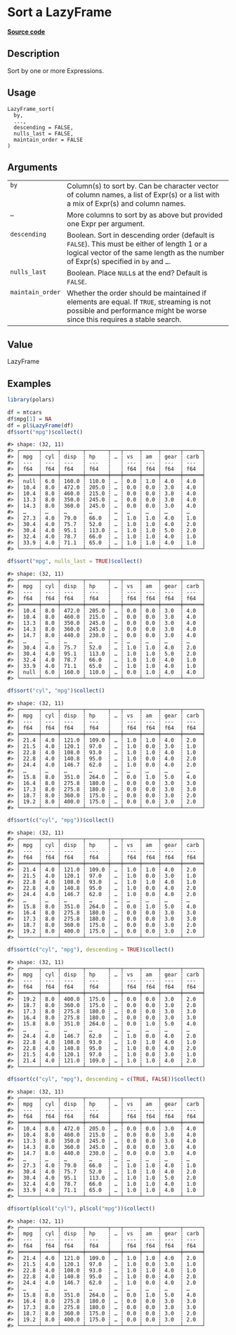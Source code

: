 

# Sort a LazyFrame

[**Source code**](https://github.com/pola-rs/r-polars/tree/main/R/lazyframe__lazy.R#L1258)

## Description

Sort by one or more Expressions.

## Usage

<pre><code class='language-R'>LazyFrame_sort(
  by,
  ...,
  descending = FALSE,
  nulls_last = FALSE,
  maintain_order = FALSE
)
</code></pre>

## Arguments

<table>
<tr>
<td style="white-space: nowrap; font-family: monospace; vertical-align: top">
<code id="LazyFrame_sort_:_by">by</code>
</td>
<td>
Column(s) to sort by. Can be character vector of column names, a list of
Expr(s) or a list with a mix of Expr(s) and column names.
</td>
</tr>
<tr>
<td style="white-space: nowrap; font-family: monospace; vertical-align: top">
<code id="LazyFrame_sort_:_...">…</code>
</td>
<td>
More columns to sort by as above but provided one Expr per argument.
</td>
</tr>
<tr>
<td style="white-space: nowrap; font-family: monospace; vertical-align: top">
<code id="LazyFrame_sort_:_descending">descending</code>
</td>
<td>
Boolean. Sort in descending order (default is <code>FALSE</code>). This
must be either of length 1 or a logical vector of the same length as the
number of Expr(s) specified in <code>by</code> and <code>…</code>.
</td>
</tr>
<tr>
<td style="white-space: nowrap; font-family: monospace; vertical-align: top">
<code id="LazyFrame_sort_:_nulls_last">nulls_last</code>
</td>
<td>
Boolean. Place <code>NULL</code>s at the end? Default is
<code>FALSE</code>.
</td>
</tr>
<tr>
<td style="white-space: nowrap; font-family: monospace; vertical-align: top">
<code id="LazyFrame_sort_:_maintain_order">maintain_order</code>
</td>
<td>
Whether the order should be maintained if elements are equal. If
<code>TRUE</code>, streaming is not possible and performance might be
worse since this requires a stable search.
</td>
</tr>
</table>

## Value

LazyFrame

## Examples

``` r
library(polars)

df = mtcars
df$mpg[1] = NA
df = pl$LazyFrame(df)
df$sort("mpg")$collect()
```

    #> shape: (32, 11)
    #> ┌──────┬─────┬───────┬───────┬───┬─────┬─────┬──────┬──────┐
    #> │ mpg  ┆ cyl ┆ disp  ┆ hp    ┆ … ┆ vs  ┆ am  ┆ gear ┆ carb │
    #> │ ---  ┆ --- ┆ ---   ┆ ---   ┆   ┆ --- ┆ --- ┆ ---  ┆ ---  │
    #> │ f64  ┆ f64 ┆ f64   ┆ f64   ┆   ┆ f64 ┆ f64 ┆ f64  ┆ f64  │
    #> ╞══════╪═════╪═══════╪═══════╪═══╪═════╪═════╪══════╪══════╡
    #> │ null ┆ 6.0 ┆ 160.0 ┆ 110.0 ┆ … ┆ 0.0 ┆ 1.0 ┆ 4.0  ┆ 4.0  │
    #> │ 10.4 ┆ 8.0 ┆ 472.0 ┆ 205.0 ┆ … ┆ 0.0 ┆ 0.0 ┆ 3.0  ┆ 4.0  │
    #> │ 10.4 ┆ 8.0 ┆ 460.0 ┆ 215.0 ┆ … ┆ 0.0 ┆ 0.0 ┆ 3.0  ┆ 4.0  │
    #> │ 13.3 ┆ 8.0 ┆ 350.0 ┆ 245.0 ┆ … ┆ 0.0 ┆ 0.0 ┆ 3.0  ┆ 4.0  │
    #> │ 14.3 ┆ 8.0 ┆ 360.0 ┆ 245.0 ┆ … ┆ 0.0 ┆ 0.0 ┆ 3.0  ┆ 4.0  │
    #> │ …    ┆ …   ┆ …     ┆ …     ┆ … ┆ …   ┆ …   ┆ …    ┆ …    │
    #> │ 27.3 ┆ 4.0 ┆ 79.0  ┆ 66.0  ┆ … ┆ 1.0 ┆ 1.0 ┆ 4.0  ┆ 1.0  │
    #> │ 30.4 ┆ 4.0 ┆ 75.7  ┆ 52.0  ┆ … ┆ 1.0 ┆ 1.0 ┆ 4.0  ┆ 2.0  │
    #> │ 30.4 ┆ 4.0 ┆ 95.1  ┆ 113.0 ┆ … ┆ 1.0 ┆ 1.0 ┆ 5.0  ┆ 2.0  │
    #> │ 32.4 ┆ 4.0 ┆ 78.7  ┆ 66.0  ┆ … ┆ 1.0 ┆ 1.0 ┆ 4.0  ┆ 1.0  │
    #> │ 33.9 ┆ 4.0 ┆ 71.1  ┆ 65.0  ┆ … ┆ 1.0 ┆ 1.0 ┆ 4.0  ┆ 1.0  │
    #> └──────┴─────┴───────┴───────┴───┴─────┴─────┴──────┴──────┘

``` r
df$sort("mpg", nulls_last = TRUE)$collect()
```

    #> shape: (32, 11)
    #> ┌──────┬─────┬───────┬───────┬───┬─────┬─────┬──────┬──────┐
    #> │ mpg  ┆ cyl ┆ disp  ┆ hp    ┆ … ┆ vs  ┆ am  ┆ gear ┆ carb │
    #> │ ---  ┆ --- ┆ ---   ┆ ---   ┆   ┆ --- ┆ --- ┆ ---  ┆ ---  │
    #> │ f64  ┆ f64 ┆ f64   ┆ f64   ┆   ┆ f64 ┆ f64 ┆ f64  ┆ f64  │
    #> ╞══════╪═════╪═══════╪═══════╪═══╪═════╪═════╪══════╪══════╡
    #> │ 10.4 ┆ 8.0 ┆ 472.0 ┆ 205.0 ┆ … ┆ 0.0 ┆ 0.0 ┆ 3.0  ┆ 4.0  │
    #> │ 10.4 ┆ 8.0 ┆ 460.0 ┆ 215.0 ┆ … ┆ 0.0 ┆ 0.0 ┆ 3.0  ┆ 4.0  │
    #> │ 13.3 ┆ 8.0 ┆ 350.0 ┆ 245.0 ┆ … ┆ 0.0 ┆ 0.0 ┆ 3.0  ┆ 4.0  │
    #> │ 14.3 ┆ 8.0 ┆ 360.0 ┆ 245.0 ┆ … ┆ 0.0 ┆ 0.0 ┆ 3.0  ┆ 4.0  │
    #> │ 14.7 ┆ 8.0 ┆ 440.0 ┆ 230.0 ┆ … ┆ 0.0 ┆ 0.0 ┆ 3.0  ┆ 4.0  │
    #> │ …    ┆ …   ┆ …     ┆ …     ┆ … ┆ …   ┆ …   ┆ …    ┆ …    │
    #> │ 30.4 ┆ 4.0 ┆ 75.7  ┆ 52.0  ┆ … ┆ 1.0 ┆ 1.0 ┆ 4.0  ┆ 2.0  │
    #> │ 30.4 ┆ 4.0 ┆ 95.1  ┆ 113.0 ┆ … ┆ 1.0 ┆ 1.0 ┆ 5.0  ┆ 2.0  │
    #> │ 32.4 ┆ 4.0 ┆ 78.7  ┆ 66.0  ┆ … ┆ 1.0 ┆ 1.0 ┆ 4.0  ┆ 1.0  │
    #> │ 33.9 ┆ 4.0 ┆ 71.1  ┆ 65.0  ┆ … ┆ 1.0 ┆ 1.0 ┆ 4.0  ┆ 1.0  │
    #> │ null ┆ 6.0 ┆ 160.0 ┆ 110.0 ┆ … ┆ 0.0 ┆ 1.0 ┆ 4.0  ┆ 4.0  │
    #> └──────┴─────┴───────┴───────┴───┴─────┴─────┴──────┴──────┘

``` r
df$sort("cyl", "mpg")$collect()
```

    #> shape: (32, 11)
    #> ┌──────┬─────┬───────┬───────┬───┬─────┬─────┬──────┬──────┐
    #> │ mpg  ┆ cyl ┆ disp  ┆ hp    ┆ … ┆ vs  ┆ am  ┆ gear ┆ carb │
    #> │ ---  ┆ --- ┆ ---   ┆ ---   ┆   ┆ --- ┆ --- ┆ ---  ┆ ---  │
    #> │ f64  ┆ f64 ┆ f64   ┆ f64   ┆   ┆ f64 ┆ f64 ┆ f64  ┆ f64  │
    #> ╞══════╪═════╪═══════╪═══════╪═══╪═════╪═════╪══════╪══════╡
    #> │ 21.4 ┆ 4.0 ┆ 121.0 ┆ 109.0 ┆ … ┆ 1.0 ┆ 1.0 ┆ 4.0  ┆ 2.0  │
    #> │ 21.5 ┆ 4.0 ┆ 120.1 ┆ 97.0  ┆ … ┆ 1.0 ┆ 0.0 ┆ 3.0  ┆ 1.0  │
    #> │ 22.8 ┆ 4.0 ┆ 108.0 ┆ 93.0  ┆ … ┆ 1.0 ┆ 1.0 ┆ 4.0  ┆ 1.0  │
    #> │ 22.8 ┆ 4.0 ┆ 140.8 ┆ 95.0  ┆ … ┆ 1.0 ┆ 0.0 ┆ 4.0  ┆ 2.0  │
    #> │ 24.4 ┆ 4.0 ┆ 146.7 ┆ 62.0  ┆ … ┆ 1.0 ┆ 0.0 ┆ 4.0  ┆ 2.0  │
    #> │ …    ┆ …   ┆ …     ┆ …     ┆ … ┆ …   ┆ …   ┆ …    ┆ …    │
    #> │ 15.8 ┆ 8.0 ┆ 351.0 ┆ 264.0 ┆ … ┆ 0.0 ┆ 1.0 ┆ 5.0  ┆ 4.0  │
    #> │ 16.4 ┆ 8.0 ┆ 275.8 ┆ 180.0 ┆ … ┆ 0.0 ┆ 0.0 ┆ 3.0  ┆ 3.0  │
    #> │ 17.3 ┆ 8.0 ┆ 275.8 ┆ 180.0 ┆ … ┆ 0.0 ┆ 0.0 ┆ 3.0  ┆ 3.0  │
    #> │ 18.7 ┆ 8.0 ┆ 360.0 ┆ 175.0 ┆ … ┆ 0.0 ┆ 0.0 ┆ 3.0  ┆ 2.0  │
    #> │ 19.2 ┆ 8.0 ┆ 400.0 ┆ 175.0 ┆ … ┆ 0.0 ┆ 0.0 ┆ 3.0  ┆ 2.0  │
    #> └──────┴─────┴───────┴───────┴───┴─────┴─────┴──────┴──────┘

``` r
df$sort(c("cyl", "mpg"))$collect()
```

    #> shape: (32, 11)
    #> ┌──────┬─────┬───────┬───────┬───┬─────┬─────┬──────┬──────┐
    #> │ mpg  ┆ cyl ┆ disp  ┆ hp    ┆ … ┆ vs  ┆ am  ┆ gear ┆ carb │
    #> │ ---  ┆ --- ┆ ---   ┆ ---   ┆   ┆ --- ┆ --- ┆ ---  ┆ ---  │
    #> │ f64  ┆ f64 ┆ f64   ┆ f64   ┆   ┆ f64 ┆ f64 ┆ f64  ┆ f64  │
    #> ╞══════╪═════╪═══════╪═══════╪═══╪═════╪═════╪══════╪══════╡
    #> │ 21.4 ┆ 4.0 ┆ 121.0 ┆ 109.0 ┆ … ┆ 1.0 ┆ 1.0 ┆ 4.0  ┆ 2.0  │
    #> │ 21.5 ┆ 4.0 ┆ 120.1 ┆ 97.0  ┆ … ┆ 1.0 ┆ 0.0 ┆ 3.0  ┆ 1.0  │
    #> │ 22.8 ┆ 4.0 ┆ 108.0 ┆ 93.0  ┆ … ┆ 1.0 ┆ 1.0 ┆ 4.0  ┆ 1.0  │
    #> │ 22.8 ┆ 4.0 ┆ 140.8 ┆ 95.0  ┆ … ┆ 1.0 ┆ 0.0 ┆ 4.0  ┆ 2.0  │
    #> │ 24.4 ┆ 4.0 ┆ 146.7 ┆ 62.0  ┆ … ┆ 1.0 ┆ 0.0 ┆ 4.0  ┆ 2.0  │
    #> │ …    ┆ …   ┆ …     ┆ …     ┆ … ┆ …   ┆ …   ┆ …    ┆ …    │
    #> │ 15.8 ┆ 8.0 ┆ 351.0 ┆ 264.0 ┆ … ┆ 0.0 ┆ 1.0 ┆ 5.0  ┆ 4.0  │
    #> │ 16.4 ┆ 8.0 ┆ 275.8 ┆ 180.0 ┆ … ┆ 0.0 ┆ 0.0 ┆ 3.0  ┆ 3.0  │
    #> │ 17.3 ┆ 8.0 ┆ 275.8 ┆ 180.0 ┆ … ┆ 0.0 ┆ 0.0 ┆ 3.0  ┆ 3.0  │
    #> │ 18.7 ┆ 8.0 ┆ 360.0 ┆ 175.0 ┆ … ┆ 0.0 ┆ 0.0 ┆ 3.0  ┆ 2.0  │
    #> │ 19.2 ┆ 8.0 ┆ 400.0 ┆ 175.0 ┆ … ┆ 0.0 ┆ 0.0 ┆ 3.0  ┆ 2.0  │
    #> └──────┴─────┴───────┴───────┴───┴─────┴─────┴──────┴──────┘

``` r
df$sort(c("cyl", "mpg"), descending = TRUE)$collect()
```

    #> shape: (32, 11)
    #> ┌──────┬─────┬───────┬───────┬───┬─────┬─────┬──────┬──────┐
    #> │ mpg  ┆ cyl ┆ disp  ┆ hp    ┆ … ┆ vs  ┆ am  ┆ gear ┆ carb │
    #> │ ---  ┆ --- ┆ ---   ┆ ---   ┆   ┆ --- ┆ --- ┆ ---  ┆ ---  │
    #> │ f64  ┆ f64 ┆ f64   ┆ f64   ┆   ┆ f64 ┆ f64 ┆ f64  ┆ f64  │
    #> ╞══════╪═════╪═══════╪═══════╪═══╪═════╪═════╪══════╪══════╡
    #> │ 19.2 ┆ 8.0 ┆ 400.0 ┆ 175.0 ┆ … ┆ 0.0 ┆ 0.0 ┆ 3.0  ┆ 2.0  │
    #> │ 18.7 ┆ 8.0 ┆ 360.0 ┆ 175.0 ┆ … ┆ 0.0 ┆ 0.0 ┆ 3.0  ┆ 2.0  │
    #> │ 17.3 ┆ 8.0 ┆ 275.8 ┆ 180.0 ┆ … ┆ 0.0 ┆ 0.0 ┆ 3.0  ┆ 3.0  │
    #> │ 16.4 ┆ 8.0 ┆ 275.8 ┆ 180.0 ┆ … ┆ 0.0 ┆ 0.0 ┆ 3.0  ┆ 3.0  │
    #> │ 15.8 ┆ 8.0 ┆ 351.0 ┆ 264.0 ┆ … ┆ 0.0 ┆ 1.0 ┆ 5.0  ┆ 4.0  │
    #> │ …    ┆ …   ┆ …     ┆ …     ┆ … ┆ …   ┆ …   ┆ …    ┆ …    │
    #> │ 24.4 ┆ 4.0 ┆ 146.7 ┆ 62.0  ┆ … ┆ 1.0 ┆ 0.0 ┆ 4.0  ┆ 2.0  │
    #> │ 22.8 ┆ 4.0 ┆ 108.0 ┆ 93.0  ┆ … ┆ 1.0 ┆ 1.0 ┆ 4.0  ┆ 1.0  │
    #> │ 22.8 ┆ 4.0 ┆ 140.8 ┆ 95.0  ┆ … ┆ 1.0 ┆ 0.0 ┆ 4.0  ┆ 2.0  │
    #> │ 21.5 ┆ 4.0 ┆ 120.1 ┆ 97.0  ┆ … ┆ 1.0 ┆ 0.0 ┆ 3.0  ┆ 1.0  │
    #> │ 21.4 ┆ 4.0 ┆ 121.0 ┆ 109.0 ┆ … ┆ 1.0 ┆ 1.0 ┆ 4.0  ┆ 2.0  │
    #> └──────┴─────┴───────┴───────┴───┴─────┴─────┴──────┴──────┘

``` r
df$sort(c("cyl", "mpg"), descending = c(TRUE, FALSE))$collect()
```

    #> shape: (32, 11)
    #> ┌──────┬─────┬───────┬───────┬───┬─────┬─────┬──────┬──────┐
    #> │ mpg  ┆ cyl ┆ disp  ┆ hp    ┆ … ┆ vs  ┆ am  ┆ gear ┆ carb │
    #> │ ---  ┆ --- ┆ ---   ┆ ---   ┆   ┆ --- ┆ --- ┆ ---  ┆ ---  │
    #> │ f64  ┆ f64 ┆ f64   ┆ f64   ┆   ┆ f64 ┆ f64 ┆ f64  ┆ f64  │
    #> ╞══════╪═════╪═══════╪═══════╪═══╪═════╪═════╪══════╪══════╡
    #> │ 10.4 ┆ 8.0 ┆ 472.0 ┆ 205.0 ┆ … ┆ 0.0 ┆ 0.0 ┆ 3.0  ┆ 4.0  │
    #> │ 10.4 ┆ 8.0 ┆ 460.0 ┆ 215.0 ┆ … ┆ 0.0 ┆ 0.0 ┆ 3.0  ┆ 4.0  │
    #> │ 13.3 ┆ 8.0 ┆ 350.0 ┆ 245.0 ┆ … ┆ 0.0 ┆ 0.0 ┆ 3.0  ┆ 4.0  │
    #> │ 14.3 ┆ 8.0 ┆ 360.0 ┆ 245.0 ┆ … ┆ 0.0 ┆ 0.0 ┆ 3.0  ┆ 4.0  │
    #> │ 14.7 ┆ 8.0 ┆ 440.0 ┆ 230.0 ┆ … ┆ 0.0 ┆ 0.0 ┆ 3.0  ┆ 4.0  │
    #> │ …    ┆ …   ┆ …     ┆ …     ┆ … ┆ …   ┆ …   ┆ …    ┆ …    │
    #> │ 27.3 ┆ 4.0 ┆ 79.0  ┆ 66.0  ┆ … ┆ 1.0 ┆ 1.0 ┆ 4.0  ┆ 1.0  │
    #> │ 30.4 ┆ 4.0 ┆ 75.7  ┆ 52.0  ┆ … ┆ 1.0 ┆ 1.0 ┆ 4.0  ┆ 2.0  │
    #> │ 30.4 ┆ 4.0 ┆ 95.1  ┆ 113.0 ┆ … ┆ 1.0 ┆ 1.0 ┆ 5.0  ┆ 2.0  │
    #> │ 32.4 ┆ 4.0 ┆ 78.7  ┆ 66.0  ┆ … ┆ 1.0 ┆ 1.0 ┆ 4.0  ┆ 1.0  │
    #> │ 33.9 ┆ 4.0 ┆ 71.1  ┆ 65.0  ┆ … ┆ 1.0 ┆ 1.0 ┆ 4.0  ┆ 1.0  │
    #> └──────┴─────┴───────┴───────┴───┴─────┴─────┴──────┴──────┘

``` r
df$sort(pl$col("cyl"), pl$col("mpg"))$collect()
```

    #> shape: (32, 11)
    #> ┌──────┬─────┬───────┬───────┬───┬─────┬─────┬──────┬──────┐
    #> │ mpg  ┆ cyl ┆ disp  ┆ hp    ┆ … ┆ vs  ┆ am  ┆ gear ┆ carb │
    #> │ ---  ┆ --- ┆ ---   ┆ ---   ┆   ┆ --- ┆ --- ┆ ---  ┆ ---  │
    #> │ f64  ┆ f64 ┆ f64   ┆ f64   ┆   ┆ f64 ┆ f64 ┆ f64  ┆ f64  │
    #> ╞══════╪═════╪═══════╪═══════╪═══╪═════╪═════╪══════╪══════╡
    #> │ 21.4 ┆ 4.0 ┆ 121.0 ┆ 109.0 ┆ … ┆ 1.0 ┆ 1.0 ┆ 4.0  ┆ 2.0  │
    #> │ 21.5 ┆ 4.0 ┆ 120.1 ┆ 97.0  ┆ … ┆ 1.0 ┆ 0.0 ┆ 3.0  ┆ 1.0  │
    #> │ 22.8 ┆ 4.0 ┆ 108.0 ┆ 93.0  ┆ … ┆ 1.0 ┆ 1.0 ┆ 4.0  ┆ 1.0  │
    #> │ 22.8 ┆ 4.0 ┆ 140.8 ┆ 95.0  ┆ … ┆ 1.0 ┆ 0.0 ┆ 4.0  ┆ 2.0  │
    #> │ 24.4 ┆ 4.0 ┆ 146.7 ┆ 62.0  ┆ … ┆ 1.0 ┆ 0.0 ┆ 4.0  ┆ 2.0  │
    #> │ …    ┆ …   ┆ …     ┆ …     ┆ … ┆ …   ┆ …   ┆ …    ┆ …    │
    #> │ 15.8 ┆ 8.0 ┆ 351.0 ┆ 264.0 ┆ … ┆ 0.0 ┆ 1.0 ┆ 5.0  ┆ 4.0  │
    #> │ 16.4 ┆ 8.0 ┆ 275.8 ┆ 180.0 ┆ … ┆ 0.0 ┆ 0.0 ┆ 3.0  ┆ 3.0  │
    #> │ 17.3 ┆ 8.0 ┆ 275.8 ┆ 180.0 ┆ … ┆ 0.0 ┆ 0.0 ┆ 3.0  ┆ 3.0  │
    #> │ 18.7 ┆ 8.0 ┆ 360.0 ┆ 175.0 ┆ … ┆ 0.0 ┆ 0.0 ┆ 3.0  ┆ 2.0  │
    #> │ 19.2 ┆ 8.0 ┆ 400.0 ┆ 175.0 ┆ … ┆ 0.0 ┆ 0.0 ┆ 3.0  ┆ 2.0  │
    #> └──────┴─────┴───────┴───────┴───┴─────┴─────┴──────┴──────┘
